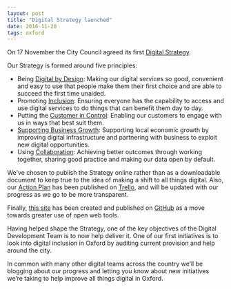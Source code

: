 ```yaml
---
layout: post
title: "Digital Strategy launched"
date: 2016-11-20
tags: oxford
---
```


On 17 November the City Council agreed its first [Digital Strategy](https://oxfordcitycouncil.github.io/strategy/index.html).

Our Strategy is formed around five principles:

*   Being [Digital by Design](https://oxfordcitycouncil.github.io/strategy/digital-by-design.html): Making our digital services so good, convenient and easy to use that people make them their first choice and are able to succeed the first time unaided.
*   Promoting [Inclusion](https://oxfordcitycouncil.github.io/strategy/inclusion.html): Ensuring everyone has the capability to access and use digital services to do things that can benefit them day to day.
*   Putting the [Customer in Control](https://oxfordcitycouncil.github.io/strategy/customer-in-control.html): Enabling our customers to engage with us in ways that best suit them.
*   [Supporting Business Growth](https://oxfordcitycouncil.github.io/strategy/supporting-business-growth.html): Supporting local economic growth by improving digital infrastructure and partnering with business to exploit new digital opportunities.
*   Using [Collaboration](https://oxfordcitycouncil.github.io/strategy/collaboration.html): Achieving better outcomes through working together, sharing good practice and making our data open by default.

We’ve chosen to publish the Strategy online rather than as a downloadable document to keep true to the idea of making a shift to all things digital. Also, our [Action Plan](https://oxfordcitycouncil.github.io/strategy/action-plan.html) has been published on [Trello](https://trello.com), and will be updated with our progress as we go to be more transparent.

Finally, [this site](https://digital.oxford.gov.uk/index.html) has been created and published on [GitHub](https://github.com/OxfordCityCouncil) as a move towards greater use of open web tools.

Having helped shape the Strategy, one of the key objectives of the Digital Development Team is to now help deliver it. One of our first initiatives is to look into digital inclusion in Oxford by auditing current provision and help around the city.

In common with many other digital teams across the country we’ll be blogging about our progress and letting you know about new initiatives we’re taking to help improve all things digital in Oxford.

